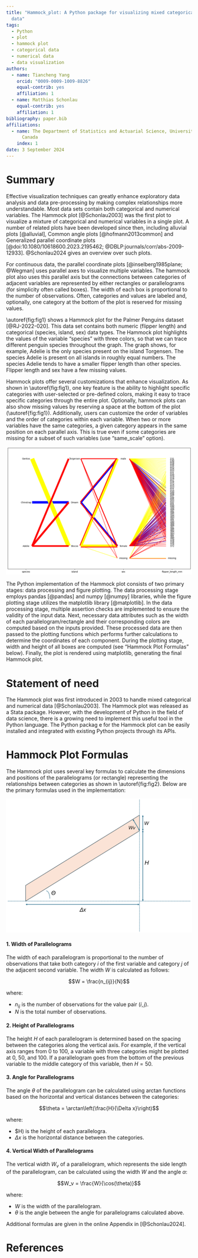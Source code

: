 ```yaml
---
title: "Hammock_plot: A Python package for visualizing mixed categorical/numerical
  data"
tags:
  - Python
  - plot
  - hammock plot
  - categorical data
  - numerical data
  - data visualization
authors:
  - name: Tiancheng Yang
    orcid: "0009-0009-1009-8826"
    equal-contrib: yes
    affiliation: 1
  - name: Matthias Schonlau
    equal-contrib: yes
    affiliation: 1
bibliography: paper.bib
affiliations:
  - name: The Department of Statistics and Actuarial Science, University of Waterloo,
      Canada
    index: 1
date: 3 September 2024
---
```


# Summary

Effective visualization techniques can greatly enhance exploratory data analysis and data pre-processing by making complex relationships more understandable. Most data sets contain both categorical and numerical variables. The Hammock plot [@Schonlau2003] was the first plot to visualize a mixture of categorical and numerical variables in a single plot. A number of related plots have been developed since then, including alluvial plots [@alluvial], Common angle plots [@hofmann2013common] and Generalized parallel coordinate plots [@doi:10.1080/10618600.2023.2195462; @DBLP:journals/corr/abs-2009-12933]. @Schonlau2024 gives an overview over such plots.

For continuous data, the parallel coordinate plots [@inselberg1985plane; @Wegman] uses parallel axes to visualize multiple variables. The hammock plot also uses this parallel axis but the connections between categories of adjacent variables are represented by either rectangles or parallelograms (for simplicity often called boxes). The width of each box is proportional to the number of observations.  Often, categories and values are labeled and, optionally, one category at the bottom of the plot is reserved for missing values. 

\autoref{fig:fig1} shows a Hammock plot for the Palmer Penguins dataset [@RJ-2022-020]. This data set contains both numeric (flipper length) and categorical (species, island, sex) data types. The Hammock plot highlights the values of the variable “species” with three colors, so that we can trace different penguin species throughout the graph.  The graph shows, for example, Adelie is the only species present on the island Torgensen. The species Adelie is present on all islands in roughly equal numbers. The species Adelie tends to have a smaller flipper length than other species. Flipper length and sex have a few missing values.  

Hammock plots offer several customizations that enhance visualization. As shown in \autoref{fig:fig1}, one key feature is the ability to highlight specific categories with user-selected or pre-defined colors, making it easy to trace specific categories through the entire plot. Optionally, hammock plots can also show missing values by reserving a space at the bottom of the plot (\autoref{fig:fig1}).  Additionally, users can customize the order of variables and the order of categories within each variable.  When two or more variables have the same categories, a given category appears in the same position on each parallel axis.  This is true even if some categories are missing for a subset of such variables (use “same_scale” option). 

![A Hammock plot of the Palmer Penguins Dataset. \label{fig:fig1}](image/figure1.png)



The Python implementation of the Hammock plot consists of two primary stages: data processing and figure plotting. The data processing stage employs pandas [@pandas] and numpy [@numpy] libraries, while the figure plotting stage utilizes the matplotlib library [@matplotlib]. In the data processing stage, multiple assertion checks are implemented to ensure the validity of the input data. Next, necessary data attributes such as the width of each parallelogram/rectangle and their corresponding colors are computed based on the inputs provided. These processed data are then passed to the plotting functions which performs further calculations to determine the coordinates of each component. During the plotting stage, width and height of all boxes are computed (see “Hammock Plot Formulas” below). Finally, the plot is rendered using matplotlib, generating the final Hammock plot.

# Statement of need

The Hammock plot was first introduced in 2003 to handle mixed categorical and numerical data [@Schonlau2003]. The Hammock plot was released as a Stata package. However, with the development of Python in the field of data science, there is a growing need to implement this useful tool in the Python language. The Python packag e for the Hammock plot can be easily installed and integrated with existing Python projects through its APIs.


# Hammock Plot Formulas

The Hammock plot uses several key formulas to calculate the dimensions and positions of the parallelograms (or rectangle) representing the relationships between categories as shown in \autoref{fig:fig2}. Below are the primary formulas used in the implementation:

![A parallelogram with the notation used in the formulas. The parallelogram connects two adjacent variables. Specifically, the parallelogram connects category i of the left variable to category j of the right variable. \label{fig:fig2}](image/figure2.png)

#### 1. Width of Parallelograms

The width of each parallelogram is proportional to the number of observations that take both category $i$ of the first variable and category $j$ of the adjacent second variable.  The width $W$ is calculated as follows:

$$W = \frac{n_{ij}}{N}$$

where:
- $n_{ij}$ is the number of observations for the value pair $(i, j)$.
- $N$ is the total number of observations.

#### 2. Height of Parallelograms

The height $H$ of each parallelogram is determined based on the spacing between the categories along the vertical axis. For example, if the vertical axis ranges from 0 to 100, a variable with three categories might be plotted at 0, 50, and 100. If a parallelogram goes from the bottom of the previous variable to the middle category of this variable, then $H = 50$.


#### 3. Angle for Parallelograms

The angle $\theta$ of the parallelogram can be calculated using arctan functions based on the horizontal and vertical distances between the categories:

$$\theta = \arctan\left(\frac{H}{\Delta x}\right)$$

where:
- $H\) is the height of each parallelogra.
- $\Delta x$ is the horizontal distance between the categories.

#### 4. Vertical Width of Parallelograms

The vertical width $W_v$ of a parallelogram, which represents the side length of the parallelogram, can be calculated using the width $W$ and the angle $\alpha$:

$$W_v = \frac{W}{\cos(\theta)}$$

where:
- $W$ is the width of the parallelogram.
- $\theta$ is the angle between the angle for parallelograms calculated above.

Additional formulas are given in the online Appendix in [@Schonlau2024].


# References
